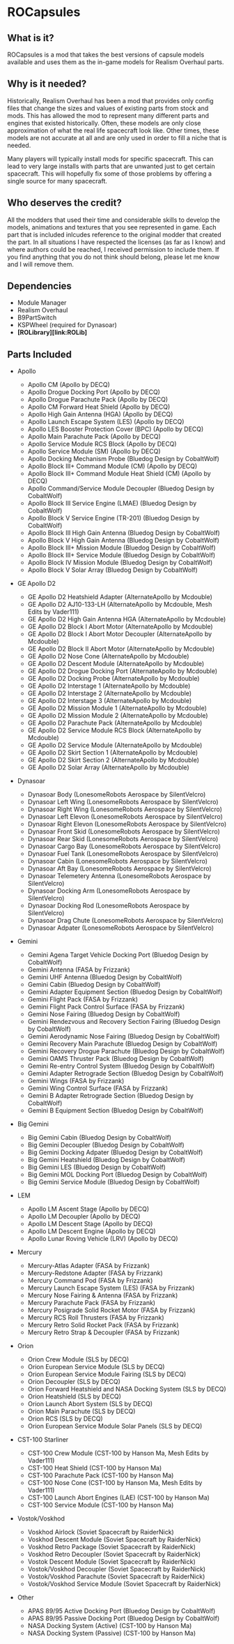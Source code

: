 # ROCapsules

## What is it?
ROCapsules is a mod that takes the best versions of capsule models available and uses them as the in-game models for Realism Overhaul parts.


## Why is it needed?
Historically, Realism Overhaul has been a mod that provides only config files that change the sizes and values of existing parts from stock and mods. This has allowed the mod to represent many different parts and engines that existed historically. Often, these models are only close approximation of what the real life spacecraft look like. Other times, these models are not accurate at all and are only used in order to fill a niche that is needed.

Many players will typically install mods for specific spacecraft. This can lead to very large installs with parts that are unwanted just to get certain spacecraft. This will hopefully fix some of those problems by offering a single source for many spacecraft.


## Who deserves the credit?
All the modders that used their time and considerable skills to develop the models, animations and textures that you see represented in game. Each part that is included inlcudes reference to the original modder that created the part. In all situations I have respected the licenses (as far as I know) and where authors could be reached, I received permission to include them. If you find anything that you do not think should belong, please let me know and I will remove them.


## Dependencies
* Module Manager
* Realism Overhaul
* B9PartSwitch
* KSPWheel (required for Dynasoar)
* **[ROLibrary][link:ROLib]**

## Parts Included
* Apollo
  * Apollo CM (Apollo by DECQ)
  * Apollo Drogue Docking Port (Apollo by DECQ)
  * Apollo Drogue Parachute Pack (Apollo by DECQ)
  * Apollo CM Forward Heat Shield (Apollo by DECQ)
  * Apollo High Gain Antenna (HGA) (Apollo by DECQ)
  * Apollo Launch Escape System (LES) (Apollo by DECQ)
  * Apollo LES Booster Protection Cover (BPC) (Apollo by DECQ)
  * Apollo Main Parachute Pack (Apollo by DECQ)
  * Apollo Service Module RCS Block (Apollo by DECQ)
  * Apollo Service Module (SM) (Apollo by DECQ)
  * Apollo Docking Mechanism Probe (Bluedog Design by CobaltWolf)
  * Apollo Block III+ Command Module (CM) (Apollo by DECQ)
  * Apollo Block III+ Command Module Heat Shield (CM) (Apollo by DECQ)
  * Apollo Command/Service Module Decoupler (Bluedog Design by CobaltWolf)
  * Apollo Block III Service Engine (LMAE) (Bluedog Design by CobaltWolf)
  * Apollo Block V Service Engine (TR-201) (Bluedog Design by CobaltWolf)
  * Apollo Block III High Gain Antenna (Bluedog Design by CobaltWolf)
  * Apollo Block V High Gain Antenna (Bluedog Design by CobaltWolf)
  * Apollo Block III+ Mission Module (Bluedog Design by CobaltWolf)
  * Apollo Block III+ Service Module (Bluedog Design by CobaltWolf)
  * Apollo Block IV Mission Module (Bluedog Design by CobaltWolf)
  * Apollo Block V Solar Array (Bluedog Design by CobaltWolf)

* GE Apollo D2
  * GE Apollo D2 Heatshield Adapter (AlternateApollo by Mcdouble)
  * GE Apollo D2 AJ10-133-LH (AlternateApollo by Mcdouble, Mesh Edits by Vader111)
  * GE Apollo D2 High Gain Antenna HGA (AlternateApollo by Mcdouble)
  * GE Apollo D2 Block I Abort Motor (AlternateApollo by Mcdouble)
  * GE Apollo D2 Block I Abort Motor Decoupler (AlternateApollo by Mcdouble)
  * GE Apollo D2 Block II Abort Motor (AlternateApollo by Mcdouble)
  * GE Apollo D2 Nose Cone (AlternateApollo by Mcdouble)
  * GE Apollo D2 Descent Module (AlternateApollo by Mcdouble)
  * GE Apollo D2 Drogue Docking Port (AlternateApollo by Mcdouble)
  * GE Apollo D2 Docking Probe (AlternateApollo by Mcdouble)
  * GE Apollo D2 Interstage 1 (AlternateApollo by Mcdouble)
  * GE Apollo D2 Interstage 2 (AlternateApollo by Mcdouble)
  * GE Apollo D2 Interstage 3 (AlternateApollo by Mcdouble)
  * GE Apollo D2 Mission Module 1 (AlternateApollo by Mcdouble)
  * GE Apollo D2 Mission Module 2 (AlternateApollo by Mcdouble)
  * GE Apollo D2 Parachute Pack (AlternateApollo by Mcdouble)
  * GE Apollo D2 Service Module RCS Block (AlternateApollo by Mcdouble)
  * GE Apollo D2 Service Module (AlternateApollo by Mcdouble)
  * GE Apollo D2 Skirt Section 1 (AlternateApollo by Mcdouble)
  * GE Apollo D2 Skirt Section 2 (AlternateApollo by Mcdouble)
  * GE Apollo D2 Solar Array (AlternateApollo by Mcdouble)

* Dynasoar
  * Dynasoar Body (LonesomeRobots Aerospace by SilentVelcro)
  * Dynasoar Left Wing (LonesomeRobots Aerospace by SilentVelcro)
  * Dynasoar Right Wing (LonesomeRobots Aerospace by SilentVelcro)
  * Dynasoar Left Elevon (LonesomeRobots Aerospace by SilentVelcro)
  * Dynasoar Right Elevon (LonesomeRobots Aerospace by SilentVelcro)
  * Dynasoar Front Skid (LonesomeRobots Aerospace by SilentVelcro)
  * Dynasoar Rear Skid (LonesomeRobots Aerospace by SilentVelcro)
  * Dynasoar Cargo Bay (LonesomeRobots Aerospace by SilentVelcro)
  * Dynasoar Fuel Tank (LonesomeRobots Aerospace by SilentVelcro)
  * Dynasoar Cabin (LonesomeRobots Aerospace by SilentVelcro)
  * Dynasoar Aft Bay (LonesomeRobots Aerospace by SilentVelcro)
  * Dynasoar Telemetery Antenna (LonesomeRobots Aerospace by SilentVelcro)
  * Dynasoar Docking Arm (LonesomeRobots Aerospace by SilentVelcro)
  * Dynasoar Docking Rod (LonesomeRobots Aerospace by SilentVelcro)
  * Dynasoar Drag Chute (LonesomeRobots Aerospace by SilentVelcro)
  * Dynasoar Adpater (LonesomeRobots Aerospace by SilentVelcro)
  
* Gemini
  * Gemini Agena Target Vehicle Docking Port (Bluedog Design by CobaltWolf)
  * Gemini Antenna (FASA by Frizzank)
  * Gemini UHF Antenna (Bluedog Design by CobaltWolf)
  * Gemini Cabin (Bluedog Design by CobaltWolf)
  * Gemini Adapter Equipment Section (Bluedog Design by CobaltWolf)
  * Gemini Flight Pack (FASA by Frizzank)
  * Gemini Flight Pack Control Surface (FASA by Frizzank)
  * Gemini Nose Fairing (Bluedog Design by CobaltWolf)
  * Gemini Rendezvous and Recovery Section Fairing (Bluedog Design by CobaltWolf)
  * Gemini Aerodynamic Nose Fairing (Bluedog Design by CobaltWolf)
  * Gemini Recovery Main Parachute (Bluedog Design by CobaltWolf)
  * Gemini Recovery Drogue Parachute (Bluedog Design by CobaltWolf)
  * Gemini OAMS Thruster Pack (Bluedog Design by CobaltWolf)
  * Gemini Re-entry Control System (Bluedog Design by CobaltWolf)
  * Gemini Adapter Retrograde Section (Bluedog Design by CobaltWolf)
  * Gemini Wings (FASA by Frizzank)
  * Gemini Wing Control Surface (FASA by Frizzank)
  * Gemini B Adapter Retrograde Section (Bluedog Design by CobaltWolf)
  * Gemini B Equipment Section (Bluedog Design by CobaltWolf)
 
* Big Gemini
  * Big Gemini Cabin (Bluedog Design by CobaltWolf)
  * Big Gemini Decoupler (Bluedog Design by CobaltWolf)
  * Big Gemini Docking Adpater (Bluedog Design by CobaltWolf)
  * Big Gemini Heatshield (Bluedog Design by CobaltWolf)
  * Big Gemini LES (Bluedog Design by CobaltWolf)
  * Big Gemini MOL Docking Port (Bluedog Design by CobaltWolf)
  * Big Gemini Service Module (Bluedog Design by CobaltWolf)
  
* LEM
  * Apollo LM Ascent Stage (Apollo by DECQ)
  * Apollo LM Decoupler (Apollo by DECQ)
  * Apollo LM Descent Stage (Apollo by DECQ)
  * Apollo LM Descent Engine (Apollo by DECQ)
  * Apollo Lunar Roving Vehicle (LRV) (Apollo by DECQ)
  
* Mercury
  * Mercury-Atlas Adapter (FASA by Frizzank)
  * Mercury-Redstone Adapter (FASA by Frizzank)
  * Mercury Command Pod (FASA by Frizzank)
  * Mercury Launch Escape System (LES) (FASA by Frizzank)
  * Mercury Nose Fairing & Antenna (FASA by Frizzank)
  * Mercury Parachute Pack (FASA by Frizzank)
  * Mercury Posigrade Solid Rocket Motor (FASA by Frizzank)
  * Mercury RCS Roll Thrusters (FASA by Frizzank)
  * Mercury Retro Solid Rocket Pack (FASA by Frizzank)
  * Mercury Retro Strap & Decoupler (FASA by Frizzank)
  
* Orion
  * Orion Crew Module (SLS by DECQ)
  * Orion European Service Module (SLS by DECQ)
  * Orion European Service Module Fairing (SLS by DECQ)
  * Orion Decoupler (SLS by DECQ)
  * Orion Forward Heatshield and NASA Docking System (SLS by DECQ)
  * Orion Heatshield (SLS by DECQ)
  * Orion Launch Abort System (SLS by DECQ)
  * Orion Main Parachute (SLS by DECQ)
  * Orion RCS (SLS by DECQ)
  * Orion European Service Module Solar Panels (SLS by DECQ)
  
* CST-100 Starliner
  * CST-100 Crew Module (CST-100 by Hanson Ma, Mesh Edits by Vader111)
  * CST-100 Heat Shield (CST-100 by Hanson Ma)
  * CST-100 Parachute Pack (CST-100 by Hanson Ma)
  * CST-100 Nose Cone (CST-100 by Hanson Ma, Mesh Edits by Vader111)
  * CST-100 Launch Abort Engines (LAE) (CST-100 by Hanson Ma)
  * CST-100 Service Module (CST-100 by Hanson Ma)

* Vostok/Voskhod
  * Voskhod Airlock (Soviet Spacecraft by RaiderNick)
  * Voskhod Descent Module (Soviet Spacecraft by RaiderNick)
  * Voskhod Retro Package (Soviet Spacecraft by RaiderNick)
  * Voskhod Retro Decoupler (Soviet Spacecraft by RaiderNick)
  * Vostok Descent Module (Soviet Spacecraft by RaiderNick)
  * Vostok/Voskhod Decoupler (Soviet Spacecraft by RaiderNick)
  * Vostok/Voskhod Parachute (Soviet Spacecraft by RaiderNick)
  * Vostok/Voskhod Service Module (Soviet Spacecraft by RaiderNick)

* Other
  * APAS 89/95 Active Docking Port (Bluedog Design by CobaltWolf)
  * APAS 89/95 Passive Docking Port (Bluedog Design by CobaltWolf)
  * NASA Docking System (Active) (CST-100 by Hanson Ma)
  * NASA Docking System (Passive) (CST-100 by Hanson Ma)
  